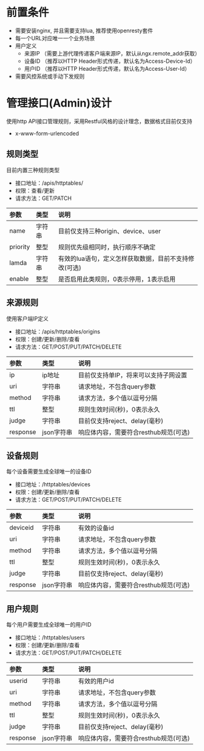 # 前置条件

* 需要安装nginx, 并且需要支持lua, 推荐使用openresty套件
* 每一个URL对应唯一一个业务场景
* 用户定义
  * 来源IP （需要上游代理传递客户端来源IP，默认从ngx.remote_addr获取）
  * 设备ID （推荐以HTTP Header形式传递，默认名为Access-Device-Id）
  * 用户ID （推荐以HTTP Header形式传递，默认名为Access-User-Id）
* 需要风控系统或手动下发规则

# 管理接口(Admin)设计
使用http API接口管理规则，采用Restful风格的设计理念，数据格式目前仅支持

* x-www-form-urlencoded

## 规则类型
目前内置三种规则类型

* 接口地址：/apis/httptables/  
* 权限：查看/更新
* 请求方法：GET/PATCH

| 参数 | 类型 | 说明 |
| :-----|:----| :----|
| name    | 字符串    | 目前仅支持三种origin、device、user    |
| priority    | 整型    |  规则优先级相同时，执行顺序不确定   |
| lamda    | 字符串    |   有效的lua语句，定义怎样获取数据，目前不支持修改(可选)  |
| enable    | 整型    |   是否启用此类规则，0表示停用，1表示启用  |


## 来源规则
使用客户端IP定义

* 接口地址：/apis/httptables/origins  
* 权限：创建/更新/删除/查看 
* 请求方法：GET/POST/PUT/PATCH/DELETE


| 参数 | 类型 | 说明 |
| :-----|:----| :----|
| ip    | ip地址    | 目前仅支持单IP，将来可以支持子网设置    |
| uri    | 字符串    | 请求地址，不包含query参数    |
| method    | 字符串    | 请求方法，多个值以逗号分隔    |
| ttl    | 整型    |  规则生效时间(秒)，0表示永久   |
| judge    | 字符串    |   目前仅支持reject、delay(毫秒)  |
| response    | json字符串    |   响应体内容，需要符合resthub规范(可选)  |

## 设备规则
每个设备需要生成全球唯一的设备ID

* 接口地址：/httptables/devices 
* 权限：创建/更新/删除/查看 
* 请求方法：GET/POST/PUT/PATCH/DELETE

| 参数 | 类型 | 说明 |
| :-----|:----| :----|
| deviceid    | 字符串    | 有效的设备id    |
| uri    | 字符串    | 请求地址，不包含query参数    |
| method    | 字符串    | 请求方法，多个值以逗号分隔    |
| ttl    | 整型    |  规则生效时间(秒)，0表示永久   |
| judge    | 字符串    |   目前仅支持reject、delay(毫秒)  |
| response    | json字符串    |   响应体内容，需要符合resthub规范(可选) |
## 用户规则
每个用户需要生成全球唯一的用户ID

* 接口地址：/httptables/users 
* 权限：创建/更新/删除/查看 
* 请求方法：GET/POST/PUT/PATCH/DELETE

| 参数 | 类型 | 说明 |
| :-----|:----| :----|
| userid    | 字符串    | 有效的用户id    |
| uri    | 字符串    | 请求地址，不包含query参数    |
| method    | 字符串    | 请求方法，多个值以逗号分隔    |
| ttl    | 整型    |  规则生效时间(秒)，0表示永久   |
| judge    | 字符串    |   目前仅支持reject、delay(毫秒)  |
| response    | json字符串    |   响应体内容，需要符合resthub规范(可选)  |



